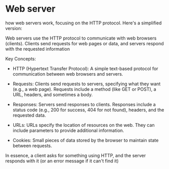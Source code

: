 # Web server

how web servers work, focusing on the HTTP protocol. Here's a simplified version:

Web servers use the HTTP protocol to communicate with web browsers (clients). Clients send requests for web pages or data, and servers respond with the requested information

Key Concepts:
* HTTP (Hypertext Transfer Protocol): A simple text-based protocol for communication between web browsers and servers.
* Requests: Clients send requests to servers, specifying what they want (e.g., a web page). Requests include a method (like GET or POST), a URL, headers, and sometimes a body.
* Responses: Servers send responses to clients. Responses include a status code (e.g., 200 for success, 404 for not found), headers, and the requested data.

* URLs: URLs specify the location of resources on the web. They can include parameters to provide additional information.

* Cookies: Small pieces of data stored by the browser to maintain state between requests.

In essence, a client asks for something using HTTP, and the server responds with it (or an error message if it can't find it)

